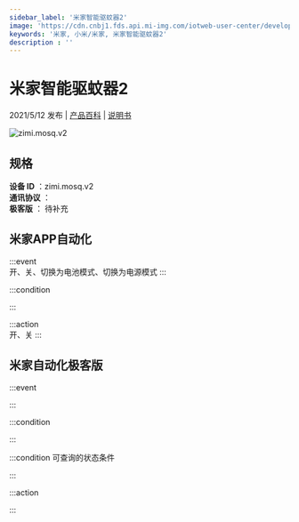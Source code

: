 ```yaml
---
sidebar_label: '米家智能驱蚊器2'
image: 'https://cdn.cnbj1.fds.api.mi-img.com/iotweb-user-center/developer_1679047839573yH8KVI7Z.png?GalaxyAccessKeyId=AKVGLQWBOVIRQ3XLEW&Expires=9223372036854775807&Signature=21XI7uyu58r0sP62Aq5/kN5tMBo='
keywords: '米家, 小米/米家, 米家智能驱蚊器2'
description : ''
---
```

# 米家智能驱蚊器2

2021/5/12 发布 | [产品百科](https://home.mi.com/webapp/content/baike/product/index.html?model=zimi.mosq.v2/) | [说明书](https://home.mi.com/views/introduction.html?model=zimi.mosq.v2&region=cn)

![zimi.mosq.v2](https://cdn.cnbj1.fds.api.mi-img.com/iotweb-user-center/developer_1679047839573yH8KVI7Z.png?GalaxyAccessKeyId=AKVGLQWBOVIRQ3XLEW&Expires=9223372036854775807&Signature=21XI7uyu58r0sP62Aq5/kN5tMBo=)

## 规格  
> 
**设备 ID** ：zimi.mosq.v2  
**通讯协议** ：  
**极客版**  ： 待补充 


## 米家APP自动化  

:::event  
开、关、切换为电池模式、切换为电源模式
:::

:::condition  

:::

:::action   
开、关
:::

## 米家自动化极客版  

:::event  

:::

:::condition  

:::

:::condition 可查询的状态条件  

:::

:::action  

:::

        
